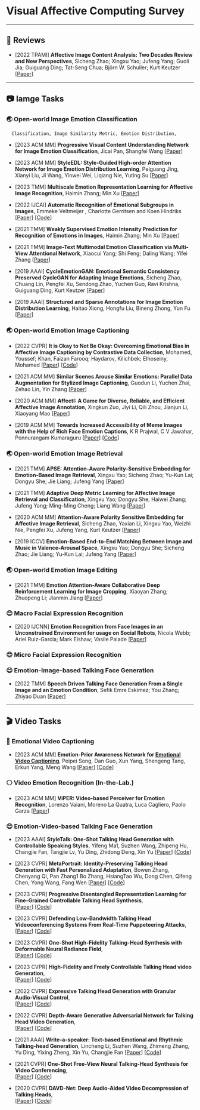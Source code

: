 # Visual Affective Computing Survey

--------------------------------------------------------------
## 📖 Reviews

* [2022 TPAMI] **Affective Image Content Analysis: Two Decades Review and New Perspectives**, Sicheng Zhao; Xingxu Yao; Jufeng Yang; Guoli Jia; Guiguang Ding; Tat-Seng Chua; Björn W. Schuller; Kurt Keutzer
  [[Paper](https://ieeexplore.ieee.org/document/9472932)]


--------------------------------------------------------------
## 📷 Iamge Tasks
### 🌏 Open-world Image Emotion Classification
```
  Classification, Image Similarity Metric, Emotion Distribution, 
```

* [2023 ACM MM] **Progressive Visual Content Understanding Network for Image Emotion Classification**, Jicai Pan, Shangfei Wang
  [[Paper](https://dl.acm.org/doi/abs/10.1145/3581783.3612186)]


* [2023 ACM MM] **StyleEDL: Style-Guided High-order Attention Network for Image Emotion Distribution Learning**, Peiguang Jing, Xianyi Liu, Ji Wang, Yinwei Wei, Liqiang Nie, Yuting Su
  [[Paper](https://dl.acm.org/doi/abs/10.1145/3581783.3612040)]

* [2023 TMM] **Multiscale Emotion Representation Learning for Affective Image Recognition**, Haimin Zhang; Min Xu
  [[Paper](https://ieeexplore.ieee.org/document/9693105)]


* [2022 IJCAI] **Automatic Recognition of Emotional Subgroups in Images**, Emmeke Veltmeijer , Charlotte Gerritsen and Koen Hindriks
  [[Paper](https://doi.org/10.24963/ijcai.2022/190)] [[Code](https://github.com/Emmekea/emotional-subgroup-recognition)] 

* [2021 TMM] **Weakly Supervised Emotion Intensity Prediction for Recognition of Emotions in Images**, Haimin Zhang; Min Xu
  [[Paper](https://ieeexplore.ieee.org/document/9136892)]

* [2021 TMM] **Image-Text Multimodal Emotion Classification via Multi-View Attentional Network**, Xiaocui Yang; Shi Feng; Daling Wang; Yifei Zhang
  [[Paper](https://ieeexplore.ieee.org/document/9246699)]
  
* [2019 AAAI] **CycleEmotionGAN: Emotional Semantic Consistency Preserved CycleGAN for Adapting Image Emotions**, Sicheng Zhao, Chuang Lin, Pengfei Xu, Sendong Zhao, Yuchen Guo, Ravi Krishna, Guiguang Ding, Kurt Keutzer
  [[Paper](https://doi.org/10.1609/aaai.v33i01.33012620)]


* [2019 AAAI] **Structured and Sparse Annotations for Image Emotion Distribution Learning**, Haitao Xiong, Hongfu Liu, Bineng Zhong, Yun Fu
  [[Paper](https://doi.org/10.1609/aaai.v33i01.3301363)]



### 🌏 Open-world Emotion Image Captioning

* [2022 CVPR] **It is Okay to Not Be Okay: Overcoming Emotional Bias in Affective Image Captioning by Contrastive Data Collection**, Mohamed, Youssef; Khan, Faizan Farooq; Haydarov, Kilichbek; Elhoseiny, Mohamed
  [[Paper](https://ieeexplore.ieee.org/document/9878621)] [[Code](https://www.artemisdataset-v2.org/)]

* [2021 ACM MM] **Similar Scenes Arouse Similar Emotions: Parallel Data Augmentation for Stylized Image Captioning**, Guodun Li, Yuchen Zhai, Zehao Lin, Yin Zhang
  [[Paper](https://dl.acm.org/doi/10.1145/3474085.3475662)] 


* [2020 ACM MM] **AffectI: A Game for Diverse, Reliable, and Efficient Affective Image Annotation**, Xingkun Zuo, Jiyi Li, Qili Zhou, Jianjun Li, Xiaoyang Mao
  [[Paper](https://dl.acm.org/doi/10.1145/3394171.3413744)] 


* [2019 ACM MM] **Towards Increased Accessibility of Meme Images with the Help of Rich Face Emotion Captions**, K R Prajwal, C V Jawahar, Ponnurangam Kumaraguru
  [[Paper](https://dl.acm.org/doi/10.1145/3343031.3350939)] [[Code](http://precog.iiitd.edu.in/research/social-media-4-all)]

  
### 🌏 Open-world Emotion Image Retrieval

* [2021 TMM] **APSE: Attention-Aware Polarity-Sensitive Embedding for Emotion-Based Image Retrieval**, Xingxu Yao; Sicheng Zhao; Yu-Kun Lai; Dongyu She; Jie Liang; Jufeng Yang
  [[Paper](https://ieeexplore.ieee.org/document/9281019)]

* [2021 TMM] **Adaptive Deep Metric Learning for Affective Image Retrieval and Classification**, Xingxu Yao; Dongyu She; Haiwei Zhang; Jufeng Yang; Ming-Ming Cheng; Liang Wang
  [[Paper](https://ieeexplore.ieee.org/document/9113756)]

* [2020 ACM MM] **Attention-Aware Polarity Sensitive Embedding for Affective Image Retrieval**, Sicheng Zhao, Yaxian Li, Xingxu Yao, Weizhi Nie, Pengfei Xu, Jufeng Yang, Kurt Keutzer
  [[Paper](https://dl.acm.org/doi/10.1145/3394171.3413776)]

  
* [2019 ICCV] **Emotion-Based End-to-End Matching Between Image and Music in Valence-Arousal Space**, Xingxu Yao; Dongyu She; Sicheng Zhao; Jie Liang; Yu-Kun Lai; Jufeng Yang
  [[Paper](https://ieeexplore.ieee.org/document/9008797)]


### 🌏 Open-world Emotion Image Editing

* [2021 TMM] **Emotion Attention-Aware Collaborative Deep Reinforcement Learning for Image Cropping**, Xiaoyan Zhang; Zhuopeng Li; Jianmin Jiang
  [[Paper](https://ieeexplore.ieee.org/document/9158370)]


### 😊 Macro Facial Expression Recognition

* [2020 IJCNN] **Emotion Recognition from Face Images in an Unconstrained Environment for usage on Social Robots**, Nicola Webb; Ariel Ruiz-Garcia; Mark Elshaw; Vasile Palade
  [[Paper](https://ieeexplore.ieee.org/document/9207494)]

  
### 😊 Micro Facial Expression Recognition 


### 😊 Emotion-Image-based Talking Face Generation

* [2022 TMM] **Speech Driven Talking Face Generation From a Single Image and an Emotion Condition**, Sefik Emre Eskimez; You Zhang; Zhiyao Duan
  [[Paper](https://ieeexplore.ieee.org/document/9496264)]




------------------------------------------------------------------
## 🎬 Video Tasks


### 📝 Emotional Video Captioning

* [2023 ACM MM] **Emotion-Prior Awareness Network for <u>Emotional Video Captioning</u>**, Peipei Song, Dan Guo, Xun Yang, Shengeng Tang, Erkun Yang, Meng Wang
  [[Paper](https://dl.acm.org/doi/abs/10.1145/3581783.3611726)]  [[Code](https://github.com/songpipi/EPAN)]




### ⚪️ Video Emotion Recognition (In-the-Lab.)

* [2023 ACM MM] **ViPER: Video-based Perceiver for Emotion Recognition**, Lorenzo Vaiani, Moreno La Quatra, Luca Cagliero, Paolo Garza
  [[Paper](https://dl.acm.org/doi/10.1145/3551876.3554806)]


### 😊 Emotion-Video-based Talking Face Generation

* [2023 AAAI] **StyleTalk: One-Shot Talking Head Generation with Controllable Speaking Styles**, Yifeng Ma1, Suzhen Wang, Zhipeng Hu, Changjie Fan, Tangjie Lv, Yu Ding, Zhidong Deng, Xin Yu
  [[Paper](https://ojs.aaai.org/index.php/AAAI/article/view/25280)]  [[Code](https://github.com/FuxiVirtualHuman/styletalk)]



* [2023 CVPR] **MetaPortrait: ldentity-Preserving Talking Head Generation with Fast Personalized Adaptation**, Bowen Zhang, Chenyang Qi, Pan Zhang1 Bo Zhang, HsiangTao Wu, Dong Chen, Qifeng Chen, Yong Wang, Fang Wen 
  [[Paper](https://ieeexplore.ieee.org/document/10205008)]  [[Code](https://meta-portrait.github.io/)]


* [2023 CVPR] **Progressive Disentangled Representation Learning for Fine-Grained Controllable Talking Head Synthesis**,  
  [[Paper]( )]  [[Code]( )]

  
* [2023 CVPR] **Defending Low-Bandwidth Talking Head Videoconferencing Systems From Real-Time Puppeteering Attacks**,  
  [[Paper]( )]  [[Code]( )]

  
* [2023 CVPR] **One-Shot High-Fidelity Talking-Head Synthesis with Deformable Neural Radiance Field**,  
  [[Paper]( )]  [[Code]( )]

  
* [2023 CVPR] **High-Fidelity and Freely Controllable Talking Head video Generation**,  
  [[Paper]( )]  [[Code]( )]

  
* [2022 CVPR] **Expressive Talking Head Generation with Granular Audio-Visual Control**,  
  [[Paper]( )]  [[Code]( )]

  
* [2022 CVPR] **Depth-Aware Generative Adversarial Network for Talking Head Video Generation**,  
  [[Paper]( )]  [[Code]( )]


* [2021 AAAI] **Write-a-speaker: Text-based Emotional and Rhythmic Talking-head Generation**, Lincheng Li, Suzhen Wang, Zhimeng Zhang, Yu Ding, Yixing Zheng, Xin Yu, Changjie Fan
  [[Paper](https://ojs.aaai.org/index.php/AAAI/article/view/16286)]  [[Code](https://github.com/FuxiVirtualHuman/Write-a-Speaker)]


* [2021 CVPR] **One-Shot Free-View Neural Talking-Head Synthesis for Video Conferencing**,  
  [[Paper]( )]  [[Code]( )]


  
* [2020 CVPR] **DAVD-Net: Deep Audio-Aided Video Decompression of Talking Heads**,  
  [[Paper]( )]  [[Code]( )]















